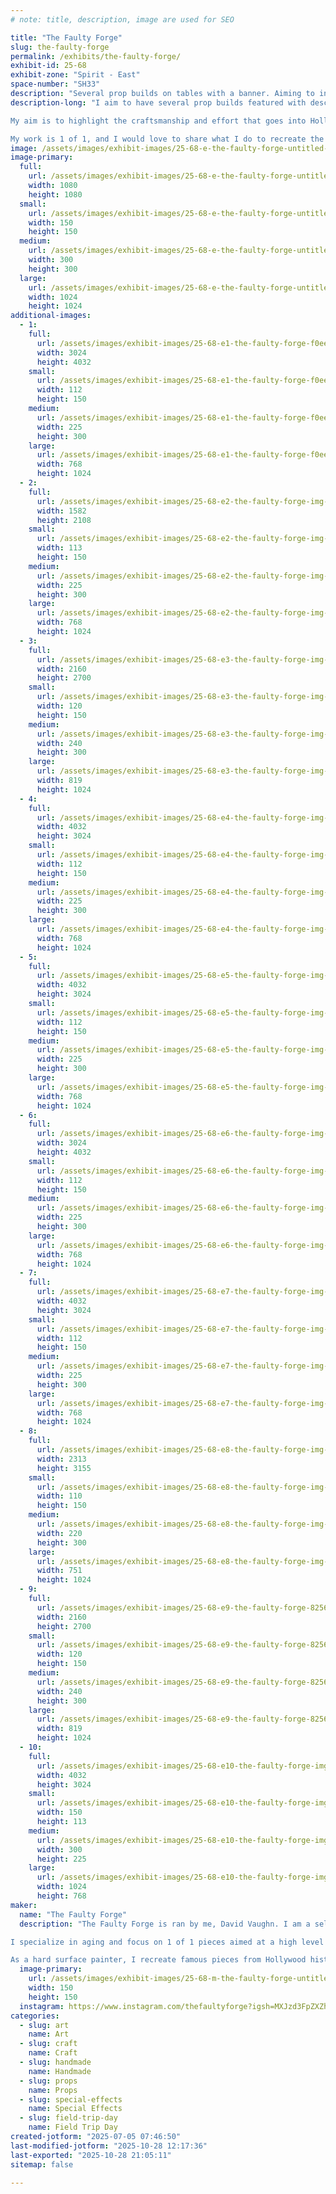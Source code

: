 ```yaml
---
# note: title, description, image are used for SEO

title: "The Faulty Forge"
slug: the-faulty-forge
permalink: /exhibits/the-faulty-forge/
exhibit-id: 25-68
exhibit-zone: "Spirit - East"
space-number: "SH33"
description: "Several prop builds on tables with a banner. Aiming to inform the audience about my process."
description-long: "I aim to have several prop builds featured with descriptions of each and how the process went for each. I specialize in hard surface painting, so my setup will aim to highlight this. I will have a 3 foot pit droid that matches the one from the Phantom Menace, a blaster from Alien Romulus, various Indiana Jones props and a client’s Marvel Rivals Moonknight. Others may come as well.

My aim is to highlight the craftsmanship and effort that goes into Hollywood level hard surface painting, as effects studios do it.

My work is 1 of 1, and I would love to share what I do to recreate the natural aging process that nature provides objects you see in reality."
image: /assets/images/exhibit-images/25-68-e-the-faulty-forge-untitled-3874-300x300.png
image-primary: 
  full:
    url: /assets/images/exhibit-images/25-68-e-the-faulty-forge-untitled-3874-full.png
    width: 1080
    height: 1080
  small:
    url: /assets/images/exhibit-images/25-68-e-the-faulty-forge-untitled-3874-150x150.png
    width: 150
    height: 150
  medium:
    url: /assets/images/exhibit-images/25-68-e-the-faulty-forge-untitled-3874-300x300.png
    width: 300
    height: 300
  large:
    url: /assets/images/exhibit-images/25-68-e-the-faulty-forge-untitled-3874-1024x1024.png
    width: 1024
    height: 1024
additional-images: 
  - 1:
    full:
      url: /assets/images/exhibit-images/25-68-e1-the-faulty-forge-f0ee3ffe-685c-4666-914f-96c34ca99487-full.jpeg
      width: 3024
      height: 4032
    small:
      url: /assets/images/exhibit-images/25-68-e1-the-faulty-forge-f0ee3ffe-685c-4666-914f-96c34ca99487-112x150.jpeg
      width: 112
      height: 150
    medium:
      url: /assets/images/exhibit-images/25-68-e1-the-faulty-forge-f0ee3ffe-685c-4666-914f-96c34ca99487-225x300.jpeg
      width: 225
      height: 300
    large:
      url: /assets/images/exhibit-images/25-68-e1-the-faulty-forge-f0ee3ffe-685c-4666-914f-96c34ca99487-768x1024.jpeg
      width: 768
      height: 1024
  - 2:
    full:
      url: /assets/images/exhibit-images/25-68-e2-the-faulty-forge-img-8142-full.jpeg
      width: 1582
      height: 2108
    small:
      url: /assets/images/exhibit-images/25-68-e2-the-faulty-forge-img-8142-113x150.jpeg
      width: 113
      height: 150
    medium:
      url: /assets/images/exhibit-images/25-68-e2-the-faulty-forge-img-8142-225x300.jpeg
      width: 225
      height: 300
    large:
      url: /assets/images/exhibit-images/25-68-e2-the-faulty-forge-img-8142-768x1024.jpeg
      width: 768
      height: 1024
  - 3:
    full:
      url: /assets/images/exhibit-images/25-68-e3-the-faulty-forge-img-8029-526-full.jpeg
      width: 2160
      height: 2700
    small:
      url: /assets/images/exhibit-images/25-68-e3-the-faulty-forge-img-8029-526-120x150.jpeg
      width: 120
      height: 150
    medium:
      url: /assets/images/exhibit-images/25-68-e3-the-faulty-forge-img-8029-526-240x300.jpeg
      width: 240
      height: 300
    large:
      url: /assets/images/exhibit-images/25-68-e3-the-faulty-forge-img-8029-526-819x1024.jpeg
      width: 819
      height: 1024
  - 4:
    full:
      url: /assets/images/exhibit-images/25-68-e4-the-faulty-forge-img-7943-full.jpeg
      width: 4032
      height: 3024
    small:
      url: /assets/images/exhibit-images/25-68-e4-the-faulty-forge-img-7943-112x150.jpeg
      width: 112
      height: 150
    medium:
      url: /assets/images/exhibit-images/25-68-e4-the-faulty-forge-img-7943-225x300.jpeg
      width: 225
      height: 300
    large:
      url: /assets/images/exhibit-images/25-68-e4-the-faulty-forge-img-7943-768x1024.jpeg
      width: 768
      height: 1024
  - 5:
    full:
      url: /assets/images/exhibit-images/25-68-e5-the-faulty-forge-img-8107-8093-full.jpeg
      width: 4032
      height: 3024
    small:
      url: /assets/images/exhibit-images/25-68-e5-the-faulty-forge-img-8107-8093-112x150.jpeg
      width: 112
      height: 150
    medium:
      url: /assets/images/exhibit-images/25-68-e5-the-faulty-forge-img-8107-8093-225x300.jpeg
      width: 225
      height: 300
    large:
      url: /assets/images/exhibit-images/25-68-e5-the-faulty-forge-img-8107-8093-768x1024.jpeg
      width: 768
      height: 1024
  - 6:
    full:
      url: /assets/images/exhibit-images/25-68-e6-the-faulty-forge-img-7888-4044-full.jpeg
      width: 3024
      height: 4032
    small:
      url: /assets/images/exhibit-images/25-68-e6-the-faulty-forge-img-7888-4044-112x150.jpeg
      width: 112
      height: 150
    medium:
      url: /assets/images/exhibit-images/25-68-e6-the-faulty-forge-img-7888-4044-225x300.jpeg
      width: 225
      height: 300
    large:
      url: /assets/images/exhibit-images/25-68-e6-the-faulty-forge-img-7888-4044-768x1024.jpeg
      width: 768
      height: 1024
  - 7:
    full:
      url: /assets/images/exhibit-images/25-68-e7-the-faulty-forge-img-7741-83-full.jpeg
      width: 4032
      height: 3024
    small:
      url: /assets/images/exhibit-images/25-68-e7-the-faulty-forge-img-7741-83-112x150.jpeg
      width: 112
      height: 150
    medium:
      url: /assets/images/exhibit-images/25-68-e7-the-faulty-forge-img-7741-83-225x300.jpeg
      width: 225
      height: 300
    large:
      url: /assets/images/exhibit-images/25-68-e7-the-faulty-forge-img-7741-83-768x1024.jpeg
      width: 768
      height: 1024
  - 8:
    full:
      url: /assets/images/exhibit-images/25-68-e8-the-faulty-forge-img-4587-full.jpeg
      width: 2313
      height: 3155
    small:
      url: /assets/images/exhibit-images/25-68-e8-the-faulty-forge-img-4587-110x150.jpeg
      width: 110
      height: 150
    medium:
      url: /assets/images/exhibit-images/25-68-e8-the-faulty-forge-img-4587-220x300.jpeg
      width: 220
      height: 300
    large:
      url: /assets/images/exhibit-images/25-68-e8-the-faulty-forge-img-4587-751x1024.jpeg
      width: 751
      height: 1024
  - 9:
    full:
      url: /assets/images/exhibit-images/25-68-e9-the-faulty-forge-8256905231683728103-full.jpeg
      width: 2160
      height: 2700
    small:
      url: /assets/images/exhibit-images/25-68-e9-the-faulty-forge-8256905231683728103-120x150.jpeg
      width: 120
      height: 150
    medium:
      url: /assets/images/exhibit-images/25-68-e9-the-faulty-forge-8256905231683728103-240x300.jpeg
      width: 240
      height: 300
    large:
      url: /assets/images/exhibit-images/25-68-e9-the-faulty-forge-8256905231683728103-819x1024.jpeg
      width: 819
      height: 1024
  - 10:
    full:
      url: /assets/images/exhibit-images/25-68-e10-the-faulty-forge-img-8497-full.jpeg
      width: 4032
      height: 3024
    small:
      url: /assets/images/exhibit-images/25-68-e10-the-faulty-forge-img-8497-150x113.jpeg
      width: 150
      height: 113
    medium:
      url: /assets/images/exhibit-images/25-68-e10-the-faulty-forge-img-8497-300x225.jpeg
      width: 300
      height: 225
    large:
      url: /assets/images/exhibit-images/25-68-e10-the-faulty-forge-img-8497-1024x768.jpeg
      width: 1024
      height: 768
maker: 
  name: "The Faulty Forge"
  description: "The Faulty Forge is ran by me, David Vaughn. I am a self taught artist through the Stan Winston Studio School. I specialize in high quality prop replica making and hard surface painting. I aim to make museum quality pieces. I’ve made helmets, droids, swords, busts, weapons, costumes and more. 

I specialize in aging and focus on 1 of 1 pieces aimed at a high level of attention to detail.

As a hard surface painter, I recreate famous pieces from Hollywood history with my own take."
  image-primary:
    url: /assets/images/exhibit-images/25-68-m-the-faulty-forge-untitled-300x300.png
    width: 150
    height: 150
  instagram: https://www.instagram.com/thefaultyforge?igsh=MXJzd3FpZXZhY256ZA%3D%3D&utm_source=qr
categories: 
  - slug: art
    name: Art
  - slug: craft
    name: Craft
  - slug: handmade
    name: Handmade
  - slug: props
    name: Props
  - slug: special-effects
    name: Special Effects
  - slug: field-trip-day
    name: Field Trip Day
created-jotform: "2025-07-05 07:46:50"
last-modified-jotform: "2025-10-28 12:17:36"
last-exported: "2025-10-28 21:05:11"
sitemap: false

---
```

